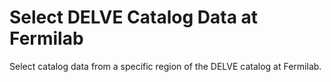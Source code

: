 # Select DELVE Catalog Data at Fermilab

Select catalog data from a specific region of the DELVE catalog at Fermilab.
